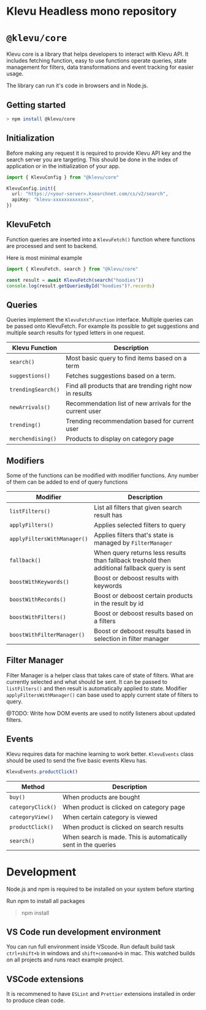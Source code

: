 # Klevu Headless mono repository

# `@klevu/core`

Klevu core is a library that helps developers to interact with Klevu API. It includes fetching function, easy to use functions operate queries, state management for filters, data transformations and event tracking for easier usage.

The library can run it's code in browsers and in Node.js.

## Getting started

```sh
> npm install @klevu/core
```

## Initialization

Before making any request it is required to provide Klevu API key and the search server you are targeting. This should be done in the index of application or in the initialization of your app.

```ts
import { KlevuConfig } from "@klevu/core"

KlevuConfig.init({
  url: "https://<your-server>.ksearchnet.com/cs/v2/search",
  apiKey: "klevu-xxxxxxxxxxxxx",
})
```

## KlevuFetch

Function queries are inserted into a `KlevuFetch()` function where functions are processed and sent to backend.

Here is most minimal example

```ts
import { KlevuFetch, search } from "@klevu/core"

const result = await KlevuFetch(search("hoodies"))
console.log(result.getQueriesById("hoodies")?.records)
```

## Queries

Queries implement the `KlevuFetchFunction` interface. Multiple queries can be passed onto KlevuFetch. For example its possible to get suggestions and multiple search results for typed letters in one request.

| Klevu Function     | Description                                              |
| ------------------ | -------------------------------------------------------- |
| `search()`         | Most basic query to find items based on a term           |
| `suggestions()`    | Fetches suggestions based on a term.                     |
| `trendingSearch()` | Find all products that are trending right now in results |
| `newArrivals()`    | Recommendation list of new arrivals for the current user |
| `trending()`       | Trending recommendation based for current user           |
| `merchendising()`  | Products to display on category page                     |

## Modifiers

Some of the functions can be modified with modifier functions. Any number of them can be added to end of query functions

| Modifier                    | Description                                                                                   |
| --------------------------- | --------------------------------------------------------------------------------------------- |
| `listFilters()`             | List all filters that given search result has                                                 |
| `applyFilters()`            | Applies selected filters to query                                                             |
| `applyFiltersWithManager()` | Applies filters that's state is managed by `FilterManager`                                    |
| `fallback()`                | When query returns less results than fallback treshold then additional fallback query is sent |
| `boostWithKeywords()`       | Boost or deboost results with keywords                                                        |
| `boostWithRecords()`        | Boost or deboost certain products in the result by id                                         |
| `boostWithFilters()`        | Boost or deboost results based on a filters                                                   |
| `boostWithFilterManager()`  | Boost or deboost results based in selection in filter manager                                 |

## Filter Manager

Filter Manager is a helper class that takes care of state of filters. What are currently selected and what should be sent. It can be passed to `listFilters()` and then result is automatically applied to state. Modifier `applyFiltersWithManager()` can base used to apply current state of filters to query.

@TODO: Write how DOM events are used to notify listeners about updated filters.

## Events

Klevu requires data for machine learning to work better. `KlevuEvents` class should be used to send the five basic events Klevu has.

```ts
KlevuEvents.productClick()
```

| Method            | Description                                                    |
| ----------------- | -------------------------------------------------------------- |
| `buy()`           | When products are bought                                       |
| `categoryClick()` | When product is clicked on category page                       |
| `categoryView()`  | When certain category is viewed                                |
| `productClick()`  | When product is clicked on search results                      |
| `search()`        | When search is made. This is automatically sent in the queries |

# Development

Node.js and npm is required to be installed on your system before starting

Run npm to install all packages

> npm install

## VS Code run development environment

You can run full environment inside VScode. Run default build task `ctrl+shift+b` in windows and `shift+command+b` in mac. This watched builds on all projects and runs react example project.

## VSCode extensions

It is recommened to have `ESLint` and `Prettier` extensions installed in order to produce clean code.
